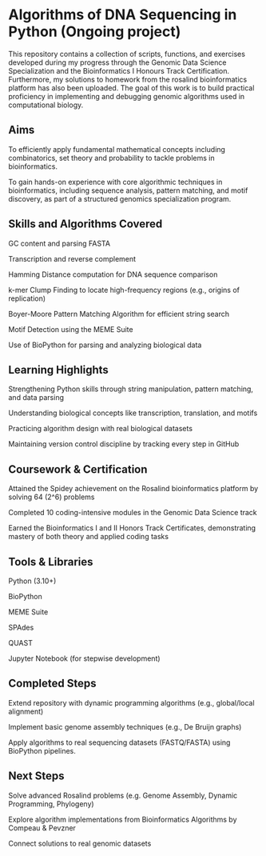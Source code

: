 # Algorithms of DNA Sequencing in Python (Ongoing project)
This repository contains a collection of scripts, functions, and exercises developed during my progress through the Genomic Data Science Specialization and the Bioinformatics I Honours Track Certification. Furthermore, my solutions to homework from the rosalind bioinformatics platform has also been uploaded. The goal of this work is to build practical proficiency in implementing and debugging genomic algorithms used in computational biology.
## Aims
To efficiently apply fundamental mathematical concepts including combinatorics, set theory and probability to tackle problems in bioinformatics.

To gain hands-on experience with core algorithmic techniques in bioinformatics, including sequence analysis, pattern matching, and motif discovery, as part of a structured genomics specialization program.
## Skills and Algorithms Covered
GC content and parsing FASTA

Transcription and reverse complement

Hamming Distance computation for DNA sequence comparison

k-mer Clump Finding to locate high-frequency regions (e.g., origins of replication)

Boyer-Moore Pattern Matching Algorithm for efficient string search

Motif Detection using the MEME Suite

Use of BioPython for parsing and analyzing biological data
## Learning Highlights
Strengthening Python skills through string manipulation, pattern matching, and data parsing

Understanding biological concepts like transcription, translation, and motifs

Practicing algorithm design with real biological datasets

Maintaining version control discipline by tracking every step in GitHub
## Coursework & Certification
Attained the Spidey achievement on the Rosalind bioinformatics platform by solving 64 (2^6) problems

Completed 10 coding-intensive modules in the Genomic Data Science track

Earned the Bioinformatics I and II Honors Track Certificates, demonstrating mastery of both theory and applied coding tasks
## Tools & Libraries
Python (3.10+)

BioPython

MEME Suite

SPAdes

QUAST

Jupyter Notebook (for stepwise development)
## Completed Steps
Extend repository with dynamic programming algorithms (e.g., global/local alignment)

Implement basic genome assembly techniques (e.g., De Bruijn graphs)

Apply algorithms to real sequencing datasets (FASTQ/FASTA) using BioPython pipelines.
## Next Steps
Solve advanced Rosalind problems (e.g. Genome Assembly, Dynamic Programming, Phylogeny)

Explore algorithm implementations from Bioinformatics Algorithms by Compeau & Pevzner

Connect solutions to real genomic datasets

